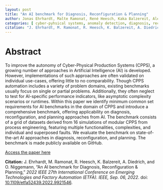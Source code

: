 ```yaml
---
layout: post
title: "An AI benchmark for Diagnosis, Reconfiguration & Planning"
author: Jonas Ehrhardt, Malte Ramonat, René Heesch, Kaka Balzereit, Alexander Diedrich, Oliver Niggemann
categories: [ cyber-pyhsical systems, anomaly detection, diagnosis, reconfiguration, planning, dataset, benchmark ]
citation: "J. Ehrhardt, M. Ramonat, R. Heesch, K. Balzereit, A. Diedrich, and O. Niggemann, “An AI benchmark for Diagnosis, Reconfiguration &amp; Planning,” *2022 IEEE 27th International Conference on Emerging Technologies and Factory Automation (ETFA). IEEE, Sep. 06, 2022*. doi: [10.1109/etfa52439.2022.9921546](https://doi.org/10.1109/ETFA52439.2022.9921546). "
---
```


# Abstract
To improve the autonomy of Cyber-Physical Production Systems (CPPS), a growing number of approaches in Artificial Intelligence (AI) is developed. However, implementations of such approaches are often validated on individual use-cases, offering little to no comparability. Though CPPS automation includes a variety of problem domains, existing benchmarks usually focus on single or partial problems. Additionally, they often neglect to test for AI-specific performance indicators, like asymptotic complexity scenarios or runtimes. Within this paper we identify minimum common set requirements for AI benchmarks in the domain of CPPS and introduce a comprehensive benchmark, offering applicability on diagnosis, reconfiguration, and planning approaches from AI. The benchmark consists of a grid of datasets derived from 16 simulations of modular CPPS from process engineering, featuring multiple functionalities, complexities, and individual and superposed faults. We evaluate the benchmark on state-of-the-art AI approaches in diagnosis, reconfiguration, and planning. The benchmark is made publicly available on GitHub.

[Access the paper here](https://doi.org/10.1109/ETFA52439.2022.9921546)

**Citation:** J. Ehrhardt, M. Ramonat, R. Heesch, K. Balzereit, A. Diedrich, and O. Niggemann, “An AI benchmark for Diagnosis, Reconfiguration &amp; Planning,” *2022 IEEE 27th International Conference on Emerging Technologies and Factory Automation (ETFA). IEEE, Sep. 06, 2022*. doi: [10.1109/etfa52439.2022.9921546](https://doi.org/10.1109/ETFA52439.2022.9921546). 
